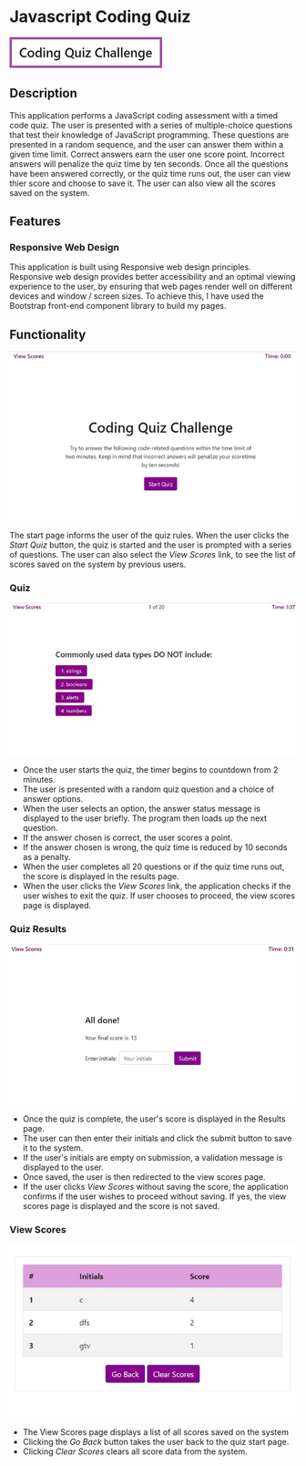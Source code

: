 # Javascript Coding Quiz

 [![Image of Coding Quiz Icon](assets/images/readme_coding_Quiz_Icon.jpg "Open the Javascript Coding Quiz.")](https://gveetil.github.io/Javascript-Code-Quiz/)

## Description
This application performs a JavaScript coding assessment with a timed code quiz. The user is presented with a series of multiple-choice questions that test their knowledge of JavaScript programming. These questions are presented in a random sequence, and the user can answer them within a given time limit. Correct answers earn the user one score point. Incorrect answers will penalize the quiz time by ten seconds. Once all the questions have been answered correctly, or the quiz time runs out, the user can view thier score and choose to save it. The user can also view all the scores saved on the system. 

## Features
### Responsive Web Design 
This application is built using Responsive web design principles. Responsive web design provides better accessibility and an optimal viewing experience to the user, by ensuring that web pages render well on different devices and window / screen sizes. To achieve this, I have used the Bootstrap front-end component library to build my pages. 

## Functionality

![Image of Quiz Start Page](assets/images/readme_quiz_index_page.jpg "Quiz Start Page")

The start page informs the user of the quiz rules. When the user clicks the *Start Quiz* button, the quiz is started and the user is prompted with a series of questions. The user can also select the *View Scores* link, to see the list of scores saved on the system by previous users. 

### Quiz 

![Image of Quiz Page](assets/images/readme_quiz_page.jpg "Quiz Page")

* Once the user starts the quiz, the timer begins to countdown from 2 minutes.
* The user is presented with a random quiz question and a choice of answer options.
* When the user selects an option, the answer status message is displayed to the user briefly. The program then loads up the next question.
* If the answer chosen is correct, the user scores a point.
* If the answer chosen is wrong, the quiz time is reduced by 10 seconds as a penalty.
* When the user completes all 20 questions or if the quiz time runs out, the score is displayed in the results page.
* When the user clicks the *View Scores* link, the application checks if the user wishes to exit the quiz. If user chooses to proceed, the view scores page is displayed. 

### Quiz Results

![Image of Quiz Results Page](assets/images/readme_quiz_results_page.jpg "Quiz Results Page")

* Once the quiz is complete, the user's score is displayed in the Results page. 
* The user can then enter their initials and click the submit button to save it to the system.
* If the user's initials are empty on submission, a validation message is displayed to the user.
* Once saved, the user is then redirected to the view scores page. 
* If the user clicks *View Scores* without saving the score, the application confirms if the user wishes to proceed without saving. If yes, the view scores page is displayed and the score is not saved. 


### View Scores

![Image of View Scores Page](assets/images/readme_view_scores_page.jpg "View Scores Page")

* The View Scores page displays a list of all scores saved on the system
* Clicking the *Go Back* button takes the user back to the quiz start page.
* Clicking *Clear Scores* clears all score data from the system.
